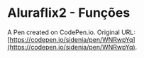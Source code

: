 # Aluraflix2 - Funções

A Pen created on CodePen.io. Original URL: [https://codepen.io/sidenia/pen/WNRwpYq](https://codepen.io/sidenia/pen/WNRwpYq).


